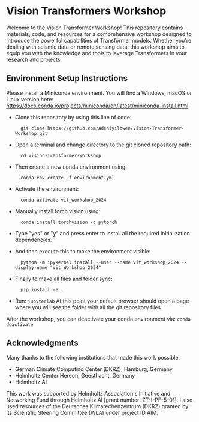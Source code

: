 # Vision Transformers Workshop
Welcome to the Vision Transformer Workshop! This repository contains materials, code, and resources for a comprehensive workshop designed to introduce the powerful capabilities of Transformer models. Whether you're dealing with seismic data or remote sensing data, this workshop aims to equip you with the knowledge and tools to leverage Transformers in your research and projects.

## Environment Setup Instructions

Please install a Miniconda environment. You will find a Windows, macOS or Linux version here: https://docs.conda.io/projects/miniconda/en/latest/miniconda-install.html

- Clone this repository by using this line of code: 
        
        git clone https://github.com/Adeniyilowee/Vision-Transformer-Workshop.git

- Open a terminal and change directory to the git cloned repository path:

        cd Vision-Transformer-Workshop


- Then create a new conda environment using:

        conda env create -f environment.yml

- Activate the environment: 

        conda activate vit_workshop_2024

- Manually install torch vision using: 

        conda install torchvision -c pytorch

- Type "yes" or "y" and press enter to install all the required initialization dependencies.

- And then execute this to make the environment visible: 

        python -m ipykernel install --user --name vit_workshop_2024 --display-name "vit_Workshop_2024"
- Finally to make all files and folder sync:

        pip install -e .

- Run: `jupyterlab` At this point your default browser should open a page where you will see the folder with all the git repository files.

After the workshop, you can deactivate your conda environment via: `conda deactivate`

## Acknowledgments

Many thanks to the following institutions that made this work possible:

- German Climate Computing Center (DKRZ), Hamburg, Germany
- Helmholtz Center Hereon, Geesthacht, Germany
- Helmholtz AI

This work was supported by Helmholtz Association's Initiative and Networking Fund through Helmholtz AI [grant number: ZT-I-PF-5-01]. 
I also used resources of the Deutsches Klimarechenzentrum (DKRZ) granted by its Scientific Steering Committee (WLA) under project ID AIM.